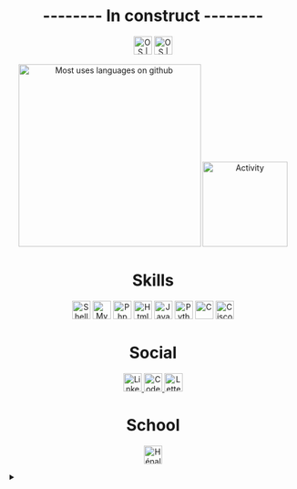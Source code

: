 <!-- 
https://img.shields.io/badge/<nom>-<hexa color>.svg?style=for-the-badge&logo=<logo simple icons>&logoColor=white
https://simpleicons.org/
https://shields.io/#styles 
https://github.com/anuraghazra/github-readme-stats
-->

<h1 align=center> -------- In construct -------- </h1>

<p align=center>
    
<img src="https://img.shields.io/badge/Linux-FCC624?style=for-the-badge&logo=linux&logoColor=black" alt="OS | Linux" height="32">

<img src="https://img.shields.io/badge/Windows-0078D6?style=for-the-badge&logo=windows&logoColor=white" alt="OS | Windows" height="32">

</p>
<p align=center>
    
<img src="https://github-readme-stats.vercel.app/api/top-langs/?username=Helvor&layout=compact&theme=dracula" alt="Most uses languages on github" width=320>
    
<img src="https://github-readme-stats.vercel.app/api?username=Helvor&hide_rank=true&layout=compact&theme=dracula&hide=prs,issues,contribs&show_icons=true&count_private=true" alt="Activity" height=149>
    
</p>

<h1 align=center> Skills </h1>

<p align=center>
        
<img src="https://img.shields.io/badge/shell_script-4D356B.svg?style=for-the-badge&logo=gnu-bash&logoColor=white" alt="Shell" height="32">

<img src="https://img.shields.io/badge/mysql-4479A1.svg?style=for-the-badge&logo=mysql&logoColor=white" alt="MySQL" height="32">

<img src="https://img.shields.io/badge/php-826799.svg?style=for-the-badge&logo=php&logoColor=white" alt="Php" height="32"> 
    
<img src="https://img.shields.io/badge/html5-%23E34F26.svg?style=for-the-badge&logo=html5&logoColor=white" alt="Html" height="32">
    
<img src="https://img.shields.io/badge/JavaScript-F7DF1E.svg?style=for-the-badge&logo=JavaScript&logoColor=black" alt="JavaScript" height="32">

<img src="https://img.shields.io/badge/python-3670A0?style=for-the-badge&logo=python&logoColor=ffdd54" alt="Python" height="32">

<img src="https://img.shields.io/badge/c-%2300599C.svg?style=for-the-badge&logo=c&logoColor=white" alt="C" height="32">
 
<img src="https://img.shields.io/badge/Cisco-1BA0D7.svg?style=for-the-badge&logo=cisco&logoColor=white" alt="Cisco" height="32">

</p>

<h1 align=center> Social </h1>

<p align=center>
    
<a href="https://www.linkedin.com/in/legros-victor/">
<img src="https://img.shields.io/badge/Linkedin-0A66C2?style=for-the-badge&logo=linkedin&logoColor=white" alt="Linkedin" height="32">
</a>
    
<a href="https://www.codewars.com/users/Helvor">
<img src="https://img.shields.io/badge/Codewars-B1361E?style=for-the-badge&logo=codewars&logoColor=white" alt="Codewars" height="32">
</a>
    
<a href="https://letterboxd.com/Elveli/">
<img src="https://img.shields.io/badge/Letterboxd-000000.svg?style=for-the-badge&logo=letterboxd&logoColor=00D735" alt="Letterboxd" height="32">
</a>
    
</p>
    
<h1 align=center> School </h1>

<p align=center>

<a href="https://www.henallux.be/">
<img src="https://zupimages.net/up/23/09/zgp2.png" alt="Hénallux" height="32">
</a> 

</p>

<details>
    <summary><b></b></summary>
    <img src="https://media.giphy.com/media/v1.Y2lkPTc5MGI3NjExMmQ0M2YwZDM1MDNmOGZkNWFiM2RmYzUzYmYwOTM2YTk4M2NjMzU3YiZjdD1n/rrmf3fICPZWg1MMXOW/giphy.gif"/>
</details>
